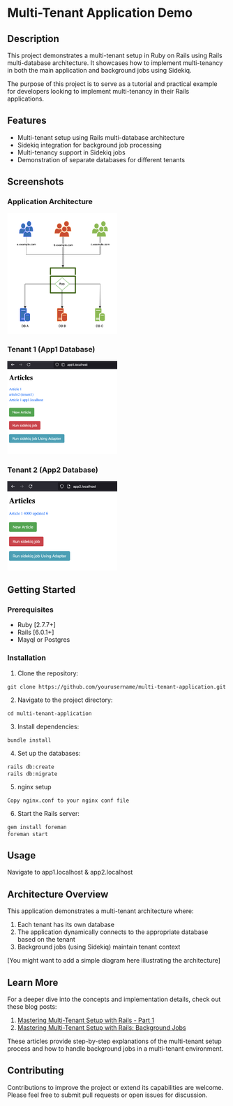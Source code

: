 # Multi-Tenant Application Demo

## Description

This project demonstrates a multi-tenant setup in Ruby on Rails using Rails multi-database architecture. It showcases how to implement multi-tenancy in both the main application and background jobs using Sidekiq.

The purpose of this project is to serve as a tutorial and practical example for developers looking to implement multi-tenancy in their Rails applications.

## Features

- Multi-tenant setup using Rails multi-database architecture
- Sidekiq integration for background job processing
- Multi-tenancy support in Sidekiq jobs
- Demonstration of separate databases for different tenants

## Screenshots

### Application Architecture
<img src="screenshots/architecture.png" alt="Application Architecture" width="50%" height="50%">


### Tenant 1 (App1 Database)
<img src="screenshots/app1.localhost.png" alt="App1" width="50%" height="50%">

### Tenant 2 (App2 Database)
<img src="screenshots/app2.localhost.png" alt="App2" width="50%" height="50%">

## Getting Started

### Prerequisites

- Ruby [2.7.7+]
- Rails [6.0.1+]
- Mayql or Postgres

### Installation

1. Clone the repository:
```
git clone https://github.com/yourusername/multi-tenant-application.git
```
2. Navigate to the project directory:
```
cd multi-tenant-application
```
3. Install dependencies:
```
bundle install
```
4. Set up the databases:
```
rails db:create
rails db:migrate
```
5. nginx setup
```
Copy nginx.conf to your nginx conf file
```

6. Start the Rails server:
```
gem install foreman
foreman start
```
## Usage
Navigate to app1.localhost & app2.localhost

## Architecture Overview

This application demonstrates a multi-tenant architecture where:

1. Each tenant has its own database
2. The application dynamically connects to the appropriate database based on the tenant
3. Background jobs (using Sidekiq) maintain tenant context

[You might want to add a simple diagram here illustrating the architecture]

## Learn More

For a deeper dive into the concepts and implementation details, check out these blog posts:

1. [Mastering Multi-Tenant Setup with Rails - Part 1](https://www.elitmus.com/blog/technology/mastering-multi-tenant-setup-with-rails-part-1/)
2. [Mastering Multi-Tenant Setup with Rails: Background Jobs](https://www.elitmus.com/blog/technology/mastering-multi-tenant-setup-with-rails-background-jobs/)

These articles provide step-by-step explanations of the multi-tenant setup process and how to handle background jobs in a multi-tenant environment.

## Contributing

Contributions to improve the project or extend its capabilities are welcome. Please feel free to submit pull requests or open issues for discussion.

